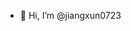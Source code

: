 - 👋 Hi, I’m @jiangxun0723
<!---
jiangxun0723/jiangxun0723 is a ✨ special ✨ repository because its `README.md` (this file) appears on your GitHub profile.
You can click the Preview link to take a look at your changes.
--->
